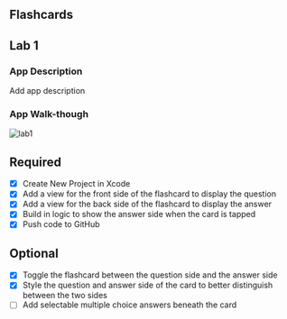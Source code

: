 ## Flashcards

## Lab 1

### App Description
Add app description

### App Walk-though
![lab1](https://user-images.githubusercontent.com/109322859/190295730-b323d79b-d595-4625-b045-a77f845c9ff6.gif)

## Required
- [x] Create New Project in Xcode
- [x] Add a view for the front side of the flashcard to display the question
- [x] Add a view for the back side of the flashcard to display the answer
- [x] Build in logic to show the answer side when the card is tapped
- [x] Push code to GitHub
## Optional
- [x] Toggle the flashcard between the question side and the answer side
- [x] Style the question and answer side of the card to better distinguish between the two sides
- [ ] Add selectable multiple choice answers beneath the card
